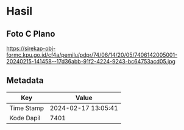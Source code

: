 # Hasil

## Foto C Plano

https://sirekap-obj-formc.kpu.go.id/cf4a/pemilu/pdpr/74/06/14/20/05/7406142005001-20240215-141458--17d36abb-91f2-4224-9243-bc64753acd05.jpg


## Metadata

| Key        | Value               |
| ---------- | ------------------- |
| Time Stamp | 2024-02-17 13:05:41 |
| Kode Dapil | 7401                |



